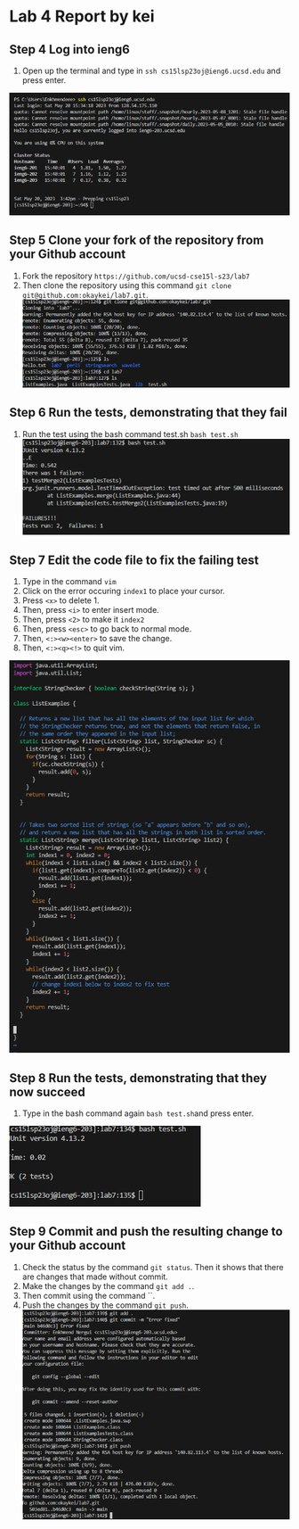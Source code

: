 # Lab 4 Report by kei
## Step 4 Log into ieng6
1. Open up the terminal and type in `ssh cs15lsp23oj@ieng6.ucsd.edu` and press enter. 

![Image](Step4.png)
## Step 5 Clone your fork of the repository from your Github account
1. Fork the repository `https://github.com/ucsd-cse15l-s23/lab7` 
2. Then clone the repository using this command `git clone git@github.com:okaykei/lab7.git`.
![Image](Step5.png)
## Step 6 Run the tests, demonstrating that they fail
1. Run the test using the bash command test.sh `bash test.sh`
![Image](Step6.png)
## Step 7 Edit the code file to fix the failing test
1. Type in the command `vim `
2. Click on the error occuring `index1` to place your cursor.
3. Press `<x>` to delete 1.
4. Then, press `<i>` to enter insert mode.
5. Then, press `<2>` to make it `index2`
6. Then, press `<esc>` to go back to normal mode.
7. Then, `<:><w><enter>` to save the change.
8. Then, `<:><q><!>` to quit vim. 

![Image](Step7.png)
## Step 8 Run the tests, demonstrating that they now succeed
1. Type in the bash command again `bash test.sh`and press enter.

![Image](Step8.png)
## Step 9 Commit and push the resulting change to your Github account 
1. Check the status by the command `git status`. Then it shows that there are changes that made without commit.
2. Make the changes by the command `git add .`.
3. Then commit using the command ``.
4. Push the changes by the command `git push`.
![Image](Step9.png)
